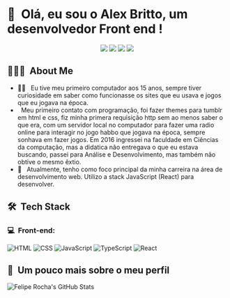 <h1>👋 &nbsp;Olá, eu sou o Alex Britto, um desenvolvedor Front end !</h1>
<p align="center">
<a href="https://www.instagram.com/alx_sandeer/"><img src="https://img.shields.io/badge/-@alx__sandeer-E4405F?style=flat-square&logo=Instagram&logoColor=white"/></a>
<a href="https://flourishing-manatee-dc9e6e.netlify.app/"><img src="https://img.shields.io/badge/Repositorio-3423A6?style=flat-square&logo=Google-Chrome&logoColor=white"/></a>
<!-- <a href="https://www.youtube.com/channel/UC8TRfZVb-M_ivbU9yiocTvQ"><img src="https://img.shields.io/badge/-dicasparadevs-D62422?style=flatsquare&labelColor=D62422&logo=youtube&logoColor=white"/></a> -->
<a href="https://www.linkedin.com/in/alex-sander-dev/"><img src="https://img.shields.io/badge/-Alex%20Britto-0077B5?style=flat-square&logo=Linkedin&logoColor=white"/></a>
<a href="mailto:alexsander01@hotmail.com.br"><img src="https://img.shields.io/badge/-alexsander01@hotmail.com.br-D14836?style=flat-square&logo=Gmail&logoColor=white"/></a>

</p>

<h2> 👨🏻‍💻 &nbsp;About Me </h2>

- 👨🏻‍ &nbsp; Eu tive meu primeiro computador aos 15 anos, sempre tiver curiosidade em saber como funcionasse os sites que eu usava e jogos que eu jogava na época.
-  &nbsp; Meu primeiro contato com programação, foi fazer themes para tumblr em html e css, fiz minha primera requisição http sem ao menos saber o que era, com um servidor local no computador para fazer uma radio online para interagir no jogo habbo que jogava na época, sempre sonhava em fazer jogos. Em 2016 ingressei na faculdade em Ciências da computação, mas a didatica não entregava o que eu estava buscando, passei para Análise e Desenvolvimento, mas também não obtive o mesmo êxtio.
- 🚀 &nbsp; Atualmente, tenho como foco principal da minha carreira na área de desenvolvimento web. Utilizo a stack JavaScript (React) para desenvolver.

<h2> 🛠 &nbsp;Tech Stack</h2>
<h3>💻 &nbsp;Front-end:</h3>

![HTML](https://img.shields.io/badge/-HTML-333333?style=flat&logo=HTML5)
![CSS](https://img.shields.io/badge/-CSS-333333?style=flat&logo=CSS3&logoColor=1572B6)
![JavaScript](https://img.shields.io/badge/-JavaScript-333333?style=flat&logo=javascript)
![TypeScript](https://img.shields.io/badge/-TypeScript-333333?style=flat&logo=typescript&logoColor=2D79C7)
![React](https://img.shields.io/badge/-React-333333?style=flat&logo=react)




<h2>🚀 &nbsp;Um pouco mais sobre o meu perfil</h2>

![Felipe Rocha's GitHub Stats](https://github-readme-stats.vercel.app/api?username=alex01sander&show_icons=true&theme=dracula)
